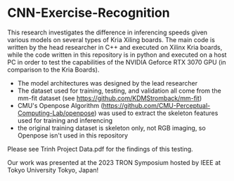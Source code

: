 ﻿# CNN-Exercise-Recognition

This research investigates the difference in inferencing speeds given various models on several types of Kria Xiling boards. The main code is written by the head researcher in C++ and executed on Xilinx Kria boards, while the code written in this repository is in python and executed on a host PC in order to test the capabilities of the NVIDIA Geforce RTX 3070 GPU (in comparison to the Kria Boards).

- The model architectures was designed by the lead researcher
- The dataset used for training, testing, and validation all come from the mm-fit dataset (see https://github.com/KDMStromback/mm-fit)
- CMU's Openpose Algorithm (https://github.com/CMU-Perceptual-Computing-Lab/openpose) was used to extract the skeleton features used for training and inferencing
- the original training dataset is skeleton only, not RGB imaging, so Openpose isn't used in this repository

Please see Trinh Project Data.pdf for the findings of this testing. 

Our work was presented at the 2023 TRON Symposium hosted by IEEE at Tokyo University Tokyo, Japan!
